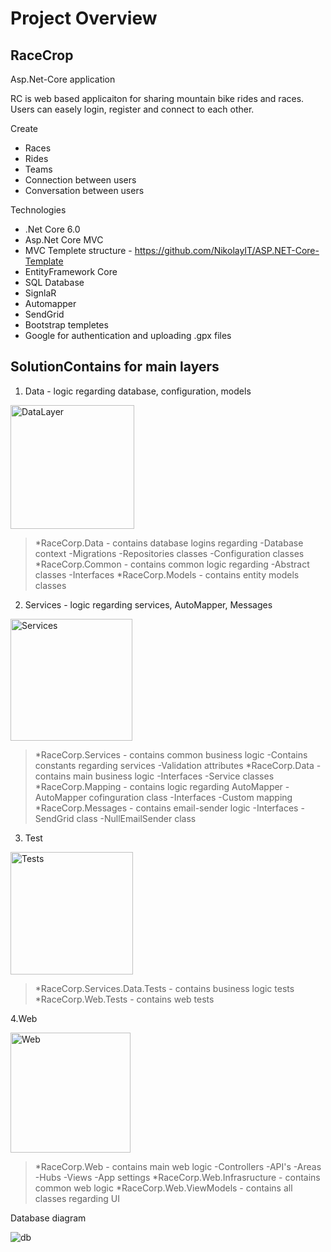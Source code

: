 # **Project Overview**

## RaceCrop
Asp.Net-Core application

RC is web based applicaiton for sharing mountain bike rides and races. Users can easely login, register and connect to each other.

Create

- Races
- Rides
- Teams
- Connection between users
- Conversation between users

Technologies

- .Net Core 6.0
- Asp.Net Core MVC
- MVC Templete structure - https://github.com/NikolayIT/ASP.NET-Core-Template
- EntityFramework Core
- SQL Database
- SignlaR
- Automapper
- SendGrid
- Bootstrap templetes
- Google for authentication and uploading .gpx files

## SolutionContains for main layers

1. Data - logic regarding database, configuration, models

<img width="198" alt="DataLayer" src="https://user-images.githubusercontent.com/77731733/216320648-a2b99e97-67de-417a-83ae-3883a2efea65.png">

>   *RaceCorp.Data - contains database logins regarding 
>      -Database context
>      -Migrations
>      -Repositories classes
>      -Configuration classes
>   *RaceCorp.Common - contains common logic regarding
>      -Abstract classes
>      -Interfaces
>   *RaceCorp.Models - contains entity models classes

2. Services - logic regarding services, AutoMapper, Messages

<img width="195" alt="Services" src="https://user-images.githubusercontent.com/77731733/216322496-c70b169f-5415-4859-905c-239fe1863bba.png">

  

> *RaceCorp.Services - contains common business logic
>    -Contains constants regarding services
>    -Validation attributes
>   *RaceCorp.Data - contains main business logic 
>     -Interfaces
>     -Service classes
>   *RaceCorp.Mapping - contains logic regarding AutoMapper
>     -AutoMapper cofinguration class
>     -Interfaces
>     -Custom mapping
>   *RaceCorp.Messages - contains email-sender logic
>     -Interfaces
>     -SendGrid class
>     -NullEmailSender class

3. Test

<img width="196" alt="Tests" src="https://user-images.githubusercontent.com/77731733/216324547-bb7be8ef-76f9-4e32-9f77-313a73bf9673.png">

> *RaceCorp.Services.Data.Tests - contains business logic tests
>   *RaceCorp.Web.Tests - contains web tests

4.Web

<img width="192" alt="Web" src="https://user-images.githubusercontent.com/77731733/216325016-9dbe28fa-ab82-4ae1-a122-f5d95013212e.png">

>    *RaceCorp.Web - contains main web logic
>     -Controllers
>     -API's
>     -Areas
>     -Hubs
>     -Views
>     -App settings
>    *RaceCorp.Web.Infrasructure - contains common web logic
>    *RaceCorp.Web.ViewModels - contains all classes regarding UI 






Database diagram

![db](https://user-images.githubusercontent.com/77731733/214388526-1a473231-72ee-4642-80a7-0552c9a46e58.png)
